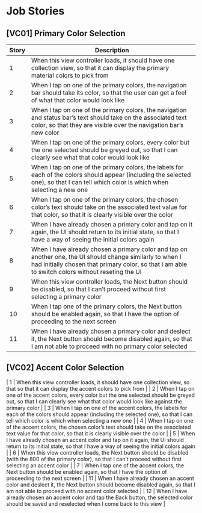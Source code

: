 # Job Stories
## [VC01] Primary Color Selection

| Story | Description |
| --- | --- |
| 1 | When this view controller loads, it should have one collection view, so that it can display the primary material colors to pick from |
| 2 | When I tap on one of the primary colors, the navigation bar should take its color, so that the user can get a feel of what that color would look like |
| 3 | When I tap on one of the primary colors, the navigation and status bar’s text should take on the associated text color, so that they are visible over the navigation bar’s new color |
| 4 | When I tap on one of the primary colors, every color but the one selected should be greyed out, so that I can clearly see what that color would look like |
| 5 | When I tap on one of the primary colors, the labels for each of the colors should appear (including the selected one), so that I can tell which color is which when selecting a new one |
| 6 | When I tap on one of the primary colors, the chosen color’s text should take on the associated text value for that color, so that it is clearly visible over the color |
| 7 | When I have already chosen a primary color and tap on it again, the UI should return to its initial state, so that I have a way of seeing the initial colors again |
| 8 | When I have already chosen a primary color and tap on another one, the UI should change similarly to when I had initially chosen that primary color, so that I am able to switch colors without reseting the UI |
| 9 | When this view controller loads, the Next button should be disabled, so that I can’t proceed without first selecting a primary color |
| 10 | When I tap one of the primary colors, the Next button should be enabled again, so that I have the option of proceeding to the next screen |
| 11 | When I have already chosen a primary color and deslect it, the Next button should become disabled again, so that I am not able to proceed with no primary color selected |

## [VC02] Accent Color Selection

| 1 | When this view controller loads, it should have one collection view, so that so that it can display the accent colors to pick from |
| 2 | When I tap on one of the accent colors, every color but the one selected should be greyed out, so that I can clearly see what that color would look like against the primary color |
| 3 | When I tap on one of the accent colors, the labels for each of the colors should appear (including the selected one), so that I can tell which color is which when selecting a new one |
| 4 | When I tap on one of the accent colors, the chosen color’s text should take on the associated text value for that color, so that it is clearly visible over the color |
| 5 | When I have already chosen an accent color and tap on it again, the UI should return to its initial state, so that I have a way of seeing the initial colors again |
| 6 | When this view controller loads, the Next button should be disabled (with the 800 of the primary color), so that I can’t proceed without first selecting an accent color |
| 7 | When I tap one of the accent colors, the Next button should be enabled again, so that I have the option of proceeding to the next screen |
| 11 | When I have already chosen an accent color and deslect it, the Next button should become disabled again, so that I am not able to proceed with no accent color selected |
| 12 | When I have already chosen an accent color and tap the Back button, the selected color should be saved and reselected when I come back to this view |

